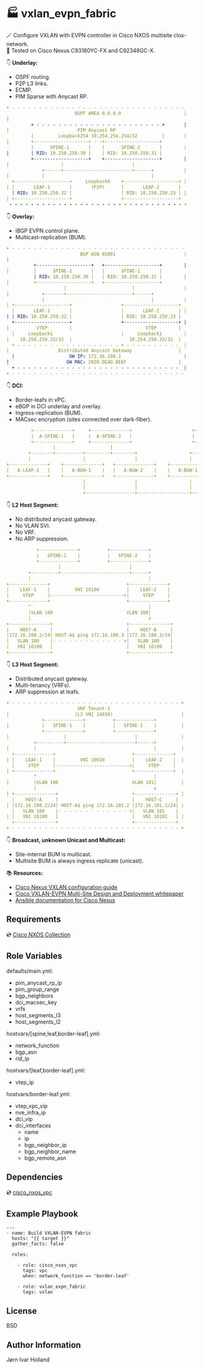 🏭 vxlan\_evpn\_fabric
======================

🪄 Configure VXLAN with EVPN controller in Cisco NXOS multisite clos-network.<br>
🧪 Tested on Cisco Nexus C93180YC-FX and C92348GC-X.

👇 **Underlay:**
- OSPF routing.
- P2P L3 links.
- ECMP.
- PIM Sparse with Anycast RP.
```YAML
+ - - - - - - - - - - - - - - - - - - - - - - - - - - - - - - - -
                         OSPF AREA 0.0.0.0                       |
|
         + - - - - - - - - - - - - - - - - - - - - - - - +       |
|                         PIM Anycast RP
         |         Loopback254 10.254.254.254/32         |       |
|        +--------------------+ - -+--------------------+
         |      SPINE-1       |    |      SPINE-2       |        |
|        | RID: 10.250.250.30 |    | RID: 10.250.250.31 |
         +--------------------+    +--------------------+        |
|                   |                         |
             +------+-------------------------+------+           |
|            |                                       |
  +--------------------+     Loopback0    +--------------------+ |
| |       LEAF-1       |       (P2P)      |       LEAF-2       |
  | RID: 10.250.250.32 |                  | RID: 10.250.250.33 | |
| +--------------------+                  +--------------------+
 - - - - - - - - - - - - - - - - - - - - - - - - - - - - - - - - +
```

👇 **Overlay:**
- iBGP EVPN control plane.
- Multicast-replication (BUM).
```YAML
+ - - - - - - - - - - - - - - - - - - - - - - - - - - - - - - - - 
                           BGP ASN 65001                         |
|                                                                 
          +--------------------+   +--------------------+        |
|         |      SPINE-1       |   |      SPINE-2       |         
          | RID: 10.250.250.30 |   | RID: 10.250.250.31 |        |
|         +--------------------+   +--------------------+         
                     |                        |                  |
|            +-------+------------------------+------+            
             |                                       |           |
| +--------------------+                  +--------------------+  
  |       LEAF-1       |                  |       LEAF-2       | |
| | RID: 10.250.250.32 |                  | RID: 10.250.250.33 |  
  +--------------------+                  +--------------------+ |
|          VTEP        |                           VTEP        |  
  |     Loopback1                         |     Loopback1        |
|    10.254.250.32/32  |                     10.254.250.33/32  |  
  + - - - - - - - - - - - - - - - - - - - + - - - - - - - - - -  |
|                  Distributed Anycast Gateway                 |  
  |                    GW IP: 172.16.100.1                       |
|                     GW MAC: 2020.DEAD.BEEF                   |  
  + - - - - - - - - - - - - - - - - - - - - - - - - - - - - - -  |
+ - - - - - - - - - - - - - - - - - - - - - - - - - - - - - - - - 
```

👇 **DCI:**
- Border-leafs in vPC.
- eBGP in DCI underlay and overlay.
- Ingress-replication (BUM).
- MACsec encryption (sites connected over dark-fiber).
```YAML
         +--------------+     +--------------+                      +--------------+     +--------------+         
         |  A-SPINE-1   |     |  A-SPINE-2   |                      |  B-SPINE-1   |     |  B-SPINE-2   |         
         +--------------+     +--------------+                      +--------------+     +--------------+         
                 |                    |                                     |                    |                
        +--------+----------+---------+--------+                   +--------+----------+---------+--------+       
        |                   |                  |                   |                   |                  |       
+--------------+    +--------------+   +--------------+    +--------------+    +--------------+   +--------------+
|   A-LEAF-1   |    |   A-BGW-1    |   |   A-BGW-2    |    |   B-BGW-1    |    |   B-BGW-2    |   |   B-LEAF-1   |
+--------------+    +--------------+   +--------------+    +--------------+    +--------------+   +--------------+
                            |                  |                   |                   |                          
                            |                  |                   |                   |                          
                            +------------------+-------------------+-------------------+                          
```

👇 **L2 Host Segment:**
- No distributed anycast gateway.
- No VLAN SVI.
- No VRF.
- No ARP suppression.
```YAML
           +--------------+          +--------------+        
           |   SPINE-1    |          |   SPINE-2    |        
           +--------------+          +--------------+        
                   |                         |               
        +----------+-------------------------+------+        
        |                                           |        
+--------------+                            +--------------+ 
|    LEAF-1    |         VNI 10100          |    LEAF-2    | 
|     VTEP     |--------------------------->|     VTEP     | 
+--------------+                            +--------------+ 
        ^                                           |        
        |VLAN 100                           VLAN 100|        
        |                                           v        
+---------------+                           +---------------+
|    HOST-A     |                           |    HOST-B     |
|172.16.100.2/24| HOST-A$ ping 172.16.100.3 |172.16.100.3/24|
|   VLAN 100    |- - - - - - - - - - - - - >|   VLAN 100    |
|   VNI 10100   |                           |   VNI 10100   |
+---------------+                           +---------------+
```
👇 **L3 Host Segment:**
- Distributed anycast gateway.
- Multi-tenancy (VRFs).
- ARP suppression at leafs.
```YAML
+ - - - - - - - - - - - - - - - - - - - - - - - - - - - - - - - +
                          VRF Tenant-1
|                        (L3 VNI 10010)                         |
             +--------------+          +--------------+
|            |   SPINE-1    |          |   SPINE-2    |         |
             +--------------+          +--------------+
|                    |                         |                |
          +----------+-------------------------+------+
|         |                                           |         |
  +--------------+                            +--------------+
| |    LEAF-1    |         VNI 10010          |    LEAF-2    |  |
  |     VTEP     |--------------------------->|     VTEP     |
| +--------------+                            +--------------+  |
          ^                                           |
|         |VLAN 100                           VLAN 101|         |
          |                                           v
| +---------------+                           +---------------+ |
  |    HOST-A     |                           |    HOST-C     |
| |172.16.100.2/24| HOST-A$ ping 172.16.101.2 |172.16.101.2/24| |
  |   VLAN 100    |- - - - - - - - - - - - - >|   VLAN 101    |
| |   VNI 10100   |                           |   VNI 10101   | |
  +---------------+                           +---------------+
+ - - - - - - - - - - - - - - - - - - - - - - - - - - - - - - - +
```

👇 **Broadcast, unknown Unicast and Multicast:**
- Site-internal BUM is multicast.
- Multisite BUM is always ingress replicate (unicast).

📚 **Resources:**
- [Cisco Nexus VXLAN configuration guide](https://www.cisco.com/c/en/us/td/docs/dcn/nx-os/nexus9000/101x/configuration/vxlan/cisco-nexus-9000-series-nx-os-vxlan-configuration-guide-release-101x/m_n9k_software_preface.html)<br>
- [Cisco VXLAN-EVPN Multi-Site Design and Deployment whitepaper](https://www.cisco.com/c/en/us/products/collateral/switches/nexus-9000-series-switches/white-paper-c11-739942.html#Introduction)<br>
- [Ansible documentation for Cisco Nexus](https://docs.ansible.com/ansible/latest/collections/cisco/nxos/index.html)<br>

Requirements
------------

💿 [Cisco NXOS Collection](https://galaxy.ansible.com/cisco/nxos) <br>

Role Variables
--------------

defaults/main.yml:
- pim\_anycast\_rp\_ip
- pim\_group\_range
- bgp\_neighbors
- dci\_macsec\_key
- vrfs
- host\_segments\_l3
- host\_segments\_l2

hostvars/[spine,leaf,border-leaf].yml:
- network\_function
- bgp\_asn
- rid\_ip

hostvars/[leaf,border-leaf].yml:
- vtep\_ip

hostvars/border-leaf.yml:
- vtep\_vpc\_vip
- nve\_infra\_ip
- dci\_vip
- dci\_interfaces
  - name
  - ip
  - bgp\_neighbor\_ip
  - bgp\_neighbor\_name
  - bgp\_remote\_asn

Dependencies
------------

💿 [cisco\_nxos\_vpc](https://galaxy.ansible.com/jiholland/cisco_nxos_vpc)

Example Playbook
----------------

    ---
    - name: Build VXLAN-EVPN fabric
      hosts: "{{ target }}"
      gather_facts: false

      roles:
        
        - role: cisco_nxos_vpc
          tags: vpc
          when: network_function == 'border-leaf'

        - role: vxlan_evpn_fabric
          tags: vxlan

License
-------

BSD

Author Information
------------------

Jørn Ivar Holland
